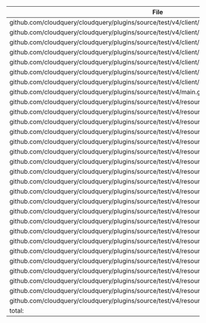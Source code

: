| File | Function | Coverage |
| --- | --- | --- |
| github.com/cloudquery/cloudquery/plugins/source/test/v4/client/client.go:21: | withClientID | 0.0% |
| github.com/cloudquery/cloudquery/plugins/source/test/v4/client/client.go:27: | MultiplexBySpec | 0.0% |
| github.com/cloudquery/cloudquery/plugins/source/test/v4/client/client.go:36: | ResolveClientID | 0.0% |
| github.com/cloudquery/cloudquery/plugins/source/test/v4/client/spec.go:40: | SetDefaults | 0.0% |
| github.com/cloudquery/cloudquery/plugins/source/test/v4/client/spec.go:61: | Validate | 0.0% |
| github.com/cloudquery/cloudquery/plugins/source/test/v4/client/spec/gen/main.go:13: | main | 0.0% |
| github.com/cloudquery/cloudquery/plugins/source/test/v4/client/spec/gen/main.go:20: | currDir | 0.0% |
| github.com/cloudquery/cloudquery/plugins/source/test/v4/main.go:13: | main | 0.0% |
| github.com/cloudquery/cloudquery/plugins/source/test/v4/resources/plugin/client.go:35: | Logger | 0.0% |
| github.com/cloudquery/cloudquery/plugins/source/test/v4/resources/plugin/client.go:39: | hasPaidTables | 0.0% |
| github.com/cloudquery/cloudquery/plugins/source/test/v4/resources/plugin/client.go:49: | Sync | 0.0% |
| github.com/cloudquery/cloudquery/plugins/source/test/v4/resources/plugin/client.go:87: | deleteRecords | 0.0% |
| github.com/cloudquery/cloudquery/plugins/source/test/v4/resources/plugin/client.go:117: | Tables | 0.0% |
| github.com/cloudquery/cloudquery/plugins/source/test/v4/resources/plugin/client.go:126: | Close | 0.0% |
| github.com/cloudquery/cloudquery/plugins/source/test/v4/resources/plugin/client.go:130: | Configure | 0.0% |
| github.com/cloudquery/cloudquery/plugins/source/test/v4/resources/plugin/client.go:174: | getTables | 0.0% |
| github.com/cloudquery/cloudquery/plugins/source/test/v4/resources/plugin/client.go:191: | OnBeforeSend | 0.0% |
| github.com/cloudquery/cloudquery/plugins/source/test/v4/resources/plugin/client.go:215: | OnSyncFinish | 0.0% |
| github.com/cloudquery/cloudquery/plugins/source/test/v4/resources/plugin/client.go:222: | TestConnection | 0.0% |
| github.com/cloudquery/cloudquery/plugins/source/test/v4/resources/plugin/fips_disabled.go:7: | buildTargets | 0.0% |
| github.com/cloudquery/cloudquery/plugins/source/test/v4/resources/plugin/plugin.go:15: | Plugin | 0.0% |
| github.com/cloudquery/cloudquery/plugins/source/test/v4/resources/services/paid_table.go:16: | TestPaidTable | 0.0% |
| github.com/cloudquery/cloudquery/plugins/source/test/v4/resources/services/paid_table.go:48: | fetchPaidTableData | 0.0% |
| github.com/cloudquery/cloudquery/plugins/source/test/v4/resources/services/test_some_table.go:13: | TestSomeTable | 0.0% |
| github.com/cloudquery/cloudquery/plugins/source/test/v4/resources/services/test_some_table.go:47: | fetchSomeTableData | 0.0% |
| github.com/cloudquery/cloudquery/plugins/source/test/v4/resources/services/test_sub_table.go:16: | testSubTable | 0.0% |
| github.com/cloudquery/cloudquery/plugins/source/test/v4/resources/services/test_sub_table.go:55: | fetchSubTableData | 0.0% |
| github.com/cloudquery/cloudquery/plugins/source/test/v4/resources/services/testdata.go:11: | TestDataTable | 0.0% |
| github.com/cloudquery/cloudquery/plugins/source/test/v4/resources/services/testdata.go:56: | fetchTestData | 0.0% |
| total: | (statements) | 0.0% |
